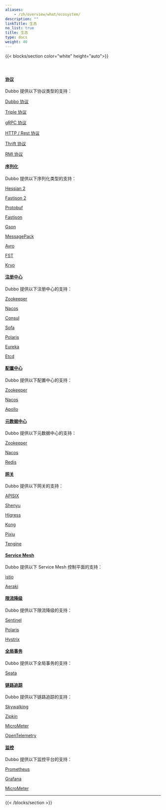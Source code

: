 ```yaml
---
aliases:
    - /zh/overview/what/ecosystem/
description: ""
linkTitle: 生态
no_list: true
title: 生态
type: docs
weight: 40
---
```



{{< blocks/section color="white" height="auto">}}
<div class="td-content list-page">
    <div class="lead"></div><header class="article-meta">
    </header><div class="row">
    <div class="col-sm col-md-6 mb-4">
        <div class="h-100 card shadow" href="#">
            <div class="card-body">
                <h4 class="card-title">
                    <a href='{{< relref "./protocol/" >}}'>协议</a>
                </h4>
                    <p>Dubbo 提供以下协议类型的支持：</p>
                    <p><a href='{{< relref "./protocol/dubbo" >}}'>Dubbo 协议</a></p>
                    <p><a href='{{< relref "./protocol/triple" >}}'>Triple 协议</a></p>
                    <p><a href='{{< relref "./protocol/gRPC" >}}'>gRPC 协议</a></p>
                    <p><a href='{{< relref "./protocol/http" >}}'>HTTP / Rest 协议</a></p>
                    <p><a href='{{< relref "./protocol/thrift" >}}'>Thrift 协议</a></p>
                    <p><a href='{{< relref "./protocol/rmi" >}}'>RMI 协议</a></p>
            </div>
        </div>
    </div>
    <div class="col-sm col-md-6 mb-4">
        <div class="h-100 card shadow" href="#">
            <div class="card-body">
                <h4 class="card-title">
                    <a href='{{< relref "./serialization/" >}}'>序列化</a>
                </h4>
                    <p>Dubbo 提供以下序列化类型的支持：</p>
                    <p><a href='{{< relref "./serialization/hessian" >}}'>Hessian 2</a></p>
                    <p><a href='{{< relref "./serialization/fastjson2" >}}'>Fastjson 2</a></p>
                    <p><a href='{{< relref "./serialization/protobuf" >}}'>Protobuf</a></p>
                    <p><a href='{{< relref "./serialization/fastjson" >}}'>Fastjson</a></p>
                    <p><a href='{{< relref "./serialization/gson" >}}'>Gson</a></p>
                    <p><a href='{{< relref "./serialization/msgpack" >}}'>MessagePack</a></p>
                    <p><a href='{{< relref "./serialization/avro" >}}'>Avro</a></p>
                    <p><a href='{{< relref "./serialization/fst" >}}'>FST</a></p>
                    <p><a href='{{< relref "./serialization/kryo" >}}'>Kryo</a></p>
            </div>
        </div>
    </div>
    <div class="col-sm col-md-6 mb-4">
        <div class="h-100 card shadow" href="#">
            <div class="card-body">
                <h4 class="card-title">
                    <a href='{{< relref "./registry/" >}}'>注册中心</a>
                </h4>
                    <p>Dubbo 提供以下注册中心的支持：</p>
                    <p><a href='{{< relref "./registry/zookeeper" >}}'>Zookeeper</a></p>
                    <p><a href='{{< relref "./registry/nacos" >}}'>Nacos</a></p>
                    <p><a href='{{< relref "./registry/consul" >}}'>Consul</a></p>
                    <p><a href='{{< relref "./registry/sofa" >}}'>Sofa</a></p>
                    <p><a href='{{< relref "./registry/polaris" >}}'>Polaris</a></p>
                    <p><a href='{{< relref "./registry/eureka" >}}'>Eureka</a></p>
                    <p><a href='{{< relref "./registry/etcd" >}}'>Etcd</a></p>
            </div>
        </div>
    </div>
    <div class="col-sm col-md-6 mb-4">
        <div class="h-100 card shadow" href="#">
            <div class="card-body">
                <h4 class="card-title">
                    <a href='{{< relref "./config-center/" >}}'>配置中心</a>
                </h4>
                    <p>Dubbo 提供以下配置中心的支持：</p>
                    <p><a href='{{< relref "./config-center/zookeeper" >}}'>Zookeeper</a></p>
                    <p><a href='{{< relref "./config-center/nacos" >}}'>Nacos</a></p>
                    <p><a href='{{< relref "./config-center/apollo" >}}'>Apollo</a></p>
            </div>
        </div>
    </div>
    <div class="col-sm col-md-6 mb-4">
        <div class="h-100 card shadow" href="#">
            <div class="card-body">
                <h4 class="card-title">
                    <a href='{{< relref "./metadata-center/" >}}'>元数据中心</a>
                </h4>
                    <p>Dubbo 提供以下元数据中心的支持：</p>
                    <p><a href='{{< relref "./metadata-center/zookeeper" >}}'>Zookeeper</a></p>
                    <p><a href='{{< relref "./metadata-center/nacos" >}}'>Nacos</a></p>
                    <p><a href='{{< relref "./metadata-center/Redis" >}}'>Redis</a></p>
            </div>
        </div>
    </div>
    <div class="col-sm col-md-6 mb-4">
        <div class="h-100 card shadow" href="#">
            <div class="card-body">
                <h4 class="card-title">
                    <a href='{{< relref "./gateway/" >}}'>网关</a>
                </h4>
                    <p>Dubbo 提供以下网关的支持：</p>
                    <p><a href='{{< relref "./gateway/apisix" >}}'>APISIX</a></p>
                    <p><a href='{{< relref "./gateway/shenyu" >}}'>Shenyu</a></p>
                    <p><a href='{{< relref "./gateway/higress" >}}'>Higress</a></p>
                    <p><a href='{{< relref "./gateway/kong" >}}'>Kong</a></p>
                    <p><a href='{{< relref "./gateway/pixiu" >}}'>Pixiu</a></p>
                    <p><a href='{{< relref "./gateway/tengine" >}}'>Tengine</a></p>
            </div>
        </div>
    </div>
    <div class="col-sm col-md-6 mb-4">
        <div class="h-100 card shadow" href="#">
            <div class="card-body">
                <h4 class="card-title">
                    <a href='{{< relref "./service-mesh/" >}}'>Service Mesh</a>
                </h4>
                    <p>Dubbo 提供以下 Service Mesh 控制平面的支持：</p>
                    <p><a href='{{< relref "./service-mesh/istio" >}}'>istio</a></p>
                    <p><a href='{{< relref "./service-mesh/aeraki" >}}'>Aeraki</a></p>
            </div>
        </div>
    </div>
    <div class="col-sm col-md-6 mb-4">
        <div class="h-100 card shadow" href="#">
            <div class="card-body">
                <h4 class="card-title">
                    <a href='{{< relref "./rate-limit/" >}}'>限流降级</a>
                </h4>
                    <p>Dubbo 提供以下限流降级的支持：</p>
                    <p><a href='{{< relref "./rate-limit/sentinel" >}}'>Sentinel</a></p>
                    <p><a href='{{< relref "./rate-limit/polaris" >}}'>Polaris</a></p>
                    <p><a href='{{< relref "./rate-limit/hystrix" >}}'>Hystrix</a></p>
            </div>
        </div>
    </div>
    <div class="col-sm col-md-6 mb-4">
        <div class="h-100 card shadow" href="#">
            <div class="card-body">
                <h4 class="card-title">
                    <a href='{{< relref "./transaction/" >}}'>全局事务</a>
                </h4>
                    <p>Dubbo 提供以下全局事务的支持：</p>
                    <p><a href='{{< relref "./transaction/seata" >}}'>Seata</a></p>
            </div>
        </div>
    </div>
    <div class="col-sm col-md-6 mb-4">
        <div class="h-100 card shadow" href="#">
            <div class="card-body">
                <h4 class="card-title">
                    <a href='{{< relref "./tracing/" >}}'>链路追踪</a>
                </h4>
                    <p>Dubbo 提供以下链路追踪的支持：</p>
                    <p><a href='{{< relref "./tracing/skywalking" >}}'>Skywalking</a></p>
                    <p><a href='{{< relref "./tracing/zipkin" >}}'>Zipkin</a></p>
                    <p><a href='{{< relref "./tracing/micrometer" >}}'>MicroMeter</a></p>
                    <p><a href='{{< relref "./tracing/opentelemetry" >}}'>OpenTelemetry</a></p>
            </div>
        </div>
    </div>
    <div class="col-sm col-md-6 mb-4">
        <div class="h-100 card shadow" href="#">
            <div class="card-body">
                <h4 class="card-title">
                    <a href='{{< relref "./monitoring/" >}}'>监控</a>
                </h4>
                    <p>Dubbo 提供以下监控平台的支持：</p>
                    <p><a href='{{< relref "./monitoring/prometheus" >}}'>Prometheus</a></p>
                    <p><a href='{{< relref "./monitoring/grafana" >}}'>Grafana</a></p>
                    <p><a href='{{< relref "./monitoring/micrometer" >}}'>MicroMeter</a></p>
            </div>
        </div>
    </div>
</div>
<hr>
</div>

{{< /blocks/section >}}